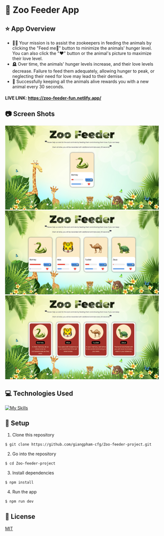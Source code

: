 # 🐍 Zoo Feeder App

## :star: App Overview

- 🧑‍🌾 Your mission is to assist the zookeepers in feeding the animals by clicking the "Feed me🍞" button to minimize the animals' hunger level. You can also click the "❤️" button or the animal's picture to maximize their love level.
- 🪦 Over time, the animals' hunger levels increase, and their love levels decrease. Failure to feed them adequately, allowing hunger to peak, or neglecting their need for love may lead to their demise.
- 🎁 Successfully keeping all the animals alive rewards you with a new animal every 30 seconds.

#### LIVE LINK: https://zoo-feeder-fun.netlify.app/

## :camera: Screen Shots

![image](./src/assets/Screenshot-1.png)
![image](./src/assets/Screenshot-2.png)
![image](./src/assets/Screenshot-3.png)

## :computer: Technologies Used

[![My Skills](https://skillicons.dev/icons?i=react,js,html,css,git,github)](https://skillicons.dev)

## :wrench: Setup

1. Clone this repository

```bash
$ git clone https://github.com/giangpham-cfg/Zoo-feeder-project.git
```

2. Go into the repository

```bash
$ cd Zoo-feeder-project
```

3. Install dependencies

```bash
$ npm install
```

4. Run the app

```bash
$ npm run dev
```

## :blue_book: License

[MIT](https://choosealicense.com/licenses/mit/)
